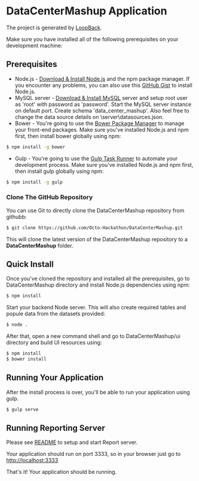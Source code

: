 # DataCenterMashup Application

The project is generated by [LoopBack](http://loopback.io).

Make sure you have installed all of the following prerequisites on your development machine:
## Prerequisites
* Node.js - [Download & Install Node.js](http://www.nodejs.org/download/) and the npm package manager. If you encounter any problems, you can also use this [GitHub Gist](https://gist.github.com/isaacs/579814) to install Node.js.
* MySQL server - [Download & Install MySQL](https://www.mysql.com/downloads/) server and setup root user as 'root' with password as 'password'. Start the MySQL server instance on default port. Create schema 'data_center_mashup'. Also feel free to change the data source details on \server\datasources.json.
* Bower - You're going to use the [Bower Package Manager](http://bower.io/) to manage your front-end packages. Make sure you've installed Node.js and npm first, then install bower globally using npm:

```bash
$ npm install -g bower
```

* Gulp - You're going to use the [Gulp Task Runner](//http://gulpjs.com/) to automate your development process. Make sure you've installed Node.js and npm first, then install gulp globally using npm:

```bash
$ npm install -g gulp
```

### Clone The GitHub Repository
You can use Git to directly clone the DataCenterMashup repository from githubb:
```bash
$ git clone https://github.com/Octo-Hackathon/DataCenterMashup.git
```
This will clone the latest version of the DataCenterMashup repository to a **DataCenterMashup** folder.

## Quick Install
Once you've cloned the repository and installed all the prerequisites, go to DataCenterMashup directory and install Node.js dependencies using npm:

```bash
$ npm install
```
Start your backend Node server. This will also create required tables and popule data from the datasets provided:
```bash
$ node .
```


After that, open a new command shell and go to DataCenterMashup/ui directory and build UI resources using:

```bash
$ npm install
$ bower install
```

## Running Your Application
After the install process is over, you'll be able to run your application using gulp.

```bash
$ gulp serve
```

## Running Reporting Server
Please see [README](https://github.com/Octo-Hackathon/DataCenterMashup/blob/master/ReportsWebApp/README.md) to setup and start Report server.

Your application should run on port 3333, so in your browser just go to [http://localhost:3333](http://localhost:3333)

That's it! Your application should be running.
